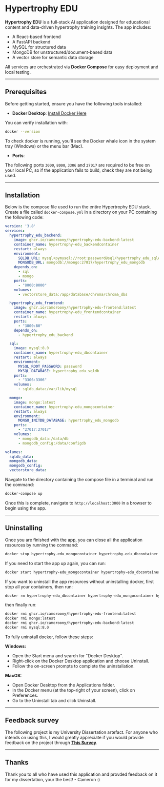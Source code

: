 # Hypertrophy EDU

**Hypertrophy EDU** is a full-stack AI application designed for educational content and data-driven hypertrophy training insights. The app includes:

- A React-based frontend
- A FastAPI backend
- MySQL for structured data
- MongoDB for unstructured/document-based data
- A vector store for semantic data storage

All services are orchestrated via **Docker Compose** for easy deployment and local testing.

---

## Prerequisites

Before getting started, ensure you have the following tools installed:

- **Docker Desktop**: [Install Docker Here](https://docs.docker.com/get-docker/)

You can verify installation with:
```bash
docker --version
```
To check docker is running, you'll see the Docker whale icon in the system tray (Windows) or the menu bar (Mac).

- **Ports**:

The following ports `3000`, `8000`, `3306` and `27017` are required to be free on your local PC, so if the application fails to build, check they are not being used.

---

## Installation

Below is the compose file used to run the entire Hypertrophy EDU stack.
Create a file called `docker-compose.yml` in a directory on your PC containing the following code:

```yaml
version: '3.8'
services:
  hypertrophy_edu_backend:
    image: ghcr.io/camoroony/hypertrophy-edu-backend:latest
    container_name: hypertrophy-edu_backendcontainer
    restart: always
    environment:
      SQLDB_URL: mysql+pymysql://root:password@sql/hypertrophy_edu_sqldb 
      MONGODB_URL: mongodb://mongo:27017/hypertrophy_edu_mongodb
    depends_on:
      - sql  
      - mongo
    ports:
      - "8000:8000" 
    volumes:
      - vectorstore_data:/app/database/chroma/chroma_dbs

  hypertrophy_edu_frontend:
    image: ghcr.io/camoroony/hypertrophy-edu-frontend:latest
    container_name: hypertrophy-edu_frontendcontainer
    restart: always
    ports:
      - "3000:80"
    depends_on:
      - hypertrophy_edu_backend

  sql:
    image: mysql:8.0
    container_name: hypertrophy-edu_dbcontainer
    restart: always
    environment:
      MYSQL_ROOT_PASSWORD: password
      MYSQL_DATABASE: hypertrophy_edu_sqldb
    ports:
      - "3306:3306"
    volumes:
      - sqldb_data:/var/lib/mysql

  mongo:
    image: mongo:latest
    container_name: hypertrophy-edu_mongocontainer
    restart: always
    environment:
      MONGO_INITDB_DATABASE: hypertrophy_edu_mongodb
    ports:
      - "27017:27017"
    volumes:
      - mongodb_data:/data/db
      - mongodb_config:/data/configdb

volumes:
  sqldb_data:
  mongodb_data:
  mongodb_config:
  vectorstore_data:
```

Navgate to the directory containing the compose file in a terminal and run the command:
```bash
docker-compose up
```
Once this is complete, navigate to `http://localhost:3000` in a browser to begin using the app.

---

## Uninstalling

Once you are finished with the app, you can close all the application resources by running the command: 
```bash
docker stop hypertrophy-edu_mongocontainer hypertrophy-edu_dbcontainer hypertrophy-edu_backendcontainer hypertrophy-edu_frontendcontainer
```

If you need to start the app up again, you can run: 
```bash
docker start hypertrophy-edu_mongocontainer hypertrophy-edu_dbcontainer hypertrophy-edu_backendcontainer hypertrophy-edu_frontendcontainer
```

If you want to uninstall the app resources without uninstalling docker, first stop all your containers, then run: 
```bash
docker rm hypertrophy-edu_dbcontainer hypertrophy-edu_mongocontainer hypertrophy-edu_backendcontainer hypertrophy-edu_frontendcontainer
```
then finally run:
```bash
docker rmi ghcr.io/camoroony/hypertrophy-edu-frontend:latest
docker rmi mongo:latest
docker rmi ghcr.io/camoroony/hypertrophy-edu-backend:latest
docker rmi mysql:8.0
```

To fully uninstall docker, follow these steps:

**Windows:**
- Open the Start menu and search for "Docker Desktop".
- Right-click on the Docker Desktop application and choose Uninstall.
- Follow the on-screen prompts to complete the uninstallation.

**MacOS:**
- Open Docker Desktop from the Applications folder.
- In the Docker menu (at the top-right of your screen), click on Preferences.
- Go to the Uninstall tab and click Uninstall.
  
---

## Feedback survey

The following project is my University Dissertation artefact.
For anyone who intends on using this, I would greatly appreciate if you would provide feedback on the project through [**This Survey**](https://docs.google.com/forms/d/e/1FAIpQLSdeeP_d0XTodh2ilcNOAn6Pl1wbi-zH2CmGvnUOIuM6lfaoEA/viewform?usp=dialog).

---

## Thanks

Thank you to all who have used this application and provded feedback on it for my dissertation, your the best! - Cameron :)

